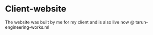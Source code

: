 # Client-website
The website was built by me for my client and is also live now @ tarun-engineering-works.ml
